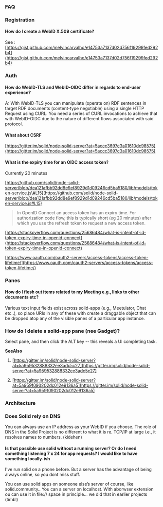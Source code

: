 ### FAQ

### Registration

#### How do I create a WebID X.509 certificate?

See : [https://gist.github.com/melvincarvalho/e14753a7137d02d756f19299fed292b4](https://gist.github.com/melvincarvalho/e14753a7137d02d756f19299fed292b4)

### Auth

#### How do WebID-TLS and WebID-OIDC differ in regards to end-user experience?

A: With WebID-TLS you can manipulate \(operate on\) RDF sentences in target RDF documents \(content-type negotiable\) using a single HTTP Request using CURL. You need a series of CURL invocations to achieve that with WebID-OIDC due to the nature of different flows associated with said protocol.

#### What about CSRF

[https://gitter.im/solid/node-solid-server?at=5accc3697c3a01610dc98575](https://gitter.im/solid/node-solid-server?at=5accc3697c3a01610dc98575)

#### What is the expiry time for an OIDC access token?

Currently 20 minutes

[https://github.com/solid/node-solid-server/blob/dea121afbb92dd8e9ef8929d1d09246cd5ba5180/lib/models/token-service.js\#L15](https://github.com/solid/node-solid-server/blob/dea121afbb92dd8e9ef8929d1d09246cd5ba5180/lib/models/token-service.js#L15)

> In OpenID Connect an access token has an expiry time. For authorization code flow, this is typically short \(eg 20 minutes\) after which you use the refresh token to request a new access token.

[https://stackoverflow.com/questions/25686484/what-is-intent-of-id-token-expiry-time-in-openid-connect](https://stackoverflow.com/questions/25686484/what-is-intent-of-id-token-expiry-time-in-openid-connect)

[https://www.oauth.com/oauth2-servers/access-tokens/access-token-lifetime/](https://www.oauth.com/oauth2-servers/access-tokens/access-token-lifetime/)

### Panes

#### How do I flesh out items related to my Meeting e.g., links to other documents etc?

Various text input fields exist across solid-apps \(e.g., Meetulator, Chat etc..\), so place URIs in any of these with create a draggable object that can be dropped atop any of the visible panes of a particular app instance.

### How do I delete a solid-app pane \(nee Gadget\)?

Select pane, and then click the ALT key -- this reveals a UI completing task.

**SeeAlso**

1. [https://gitter.im/solid/node-solid-server?at=5a959532888332ee3adc5c27](https://gitter.im/solid/node-solid-server?at=5a959532888332ee3adc5c27)

2. [https://gitter.im/solid/node-solid-server?at=5a959f090202dc012e9136a5](https://gitter.im/solid/node-solid-server?at=5a959f090202dc012e9136a5)

### **Architecture**

### **Does Solid rely on DNS**

You can always use an IP address as your WebID if you choose. The role of DNS in the Solid Project is no different to what it is re. TCP/IP at large i.e., it resolves names to numbers. \(kidehen\)

#### Is that possible use solid without a running server? Or do I need something listening 7 x 24 for app requests? I would like to have something locally-ish

I've run solid on a phone before. But a server has the advantage of being always online, so you dont miss stuff.

You can use solid apps on someone else’s server of course, like solid.community.. You can a server on localhost. With aborwser extension ou can use it in file:// space in principle… we did that in earlier projects \(timbl\)

#### 



